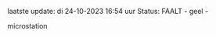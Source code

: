 laatste update: 
di 24-10-2023 16:54   uur 
Status: FAALT - geel - 
<div class="service Y">microstation</div>